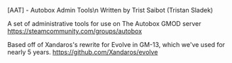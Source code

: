 [AAT] - Autobox Admin Tools\n
Written by Trist Saibot (Tristan Sladek)

A set of administrative tools for use on The Autobox GMOD server
https://steamcommunity.com/groups/autobox

Based off of Xandaros's rewrite for Evolve in GM-13, which we've used for nearly 5 years.
https://github.com/Xandaros/evolve
